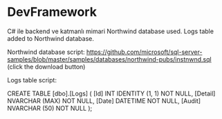 # DevFramework
C# ile backend ve katmanlı mimari 
Northwind database used.
Logs table added to Northwind database.

Northwind database script:
https://github.com/microsoft/sql-server-samples/blob/master/samples/databases/northwind-pubs/instnwnd.sql
(click the download button)

Logs table script:

CREATE TABLE [dbo].[Logs] (
    [Id]     INT            IDENTITY (1, 1) NOT NULL,
    [Detail] NVARCHAR (MAX) NOT NULL,
    [Date]   DATETIME       NOT NULL,
    [Audit]  NVARCHAR (50)  NOT NULL
);



